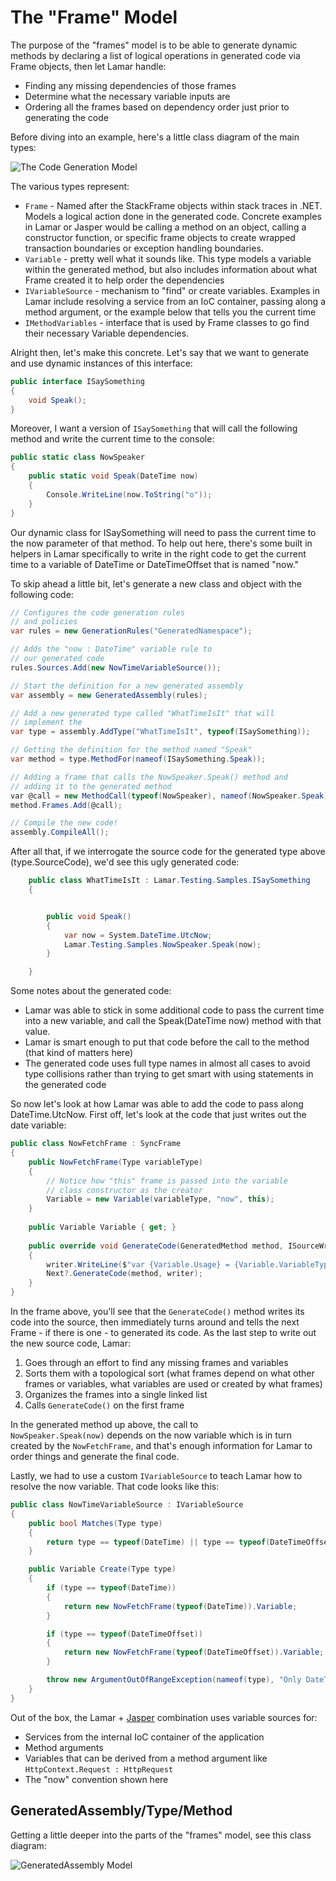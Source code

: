 # The "Frame" Model

The purpose of the "frames" model is to be able to generate dynamic methods by declaring a list of logical operations in generated code via Frame objects, then let Lamar handle:

* Finding any missing dependencies of those frames
* Determine what the necessary variable inputs are
* Ordering all the frames based on dependency order just prior to generating the code

Before diving into an example, here's a little class diagram of the main types:

![The Code Generation Model](/images/LamarCodeGenClassDiagram.png)

The various types represent:

* `Frame` - Named after the StackFrame objects within stack traces in .NET. Models a logical action done in the generated code. Concrete examples in Lamar or Jasper would be calling a method on an object, calling a constructor function, or specific frame objects to create wrapped transaction boundaries or exception handling boundaries.
* `Variable` - pretty well what it sounds like. This type models a variable within the generated method, but also includes information about what Frame created it to help order the dependencies
* `IVariableSource` - mechanism to "find" or create variables. Examples in Lamar include resolving a service from an IoC container, passing along a method argument, or the example below that tells you the current time
* `IMethodVariables` - interface that is used by Frame classes to go find their necessary Variable dependencies.

Alright then, let's make this concrete. Let's say that we want to generate and use dynamic instances of this interface:

```cs
public interface ISaySomething
{
    void Speak();
}
```

Moreover, I want a version of `ISaySomething` that will call the following method and write the current time to the console:

```cs
public static class NowSpeaker
{
    public static void Speak(DateTime now)
    {
        Console.WriteLine(now.ToString("o"));
    }
}
```

Our dynamic class for ISaySomething will need to pass the current time to the now parameter of that method. To help out here, there's some built in helpers in Lamar specifically to write in the right code to get the current time to a variable of DateTime or DateTimeOffset that is named "now."

To skip ahead a little bit, let's generate a new class and object with the following code:

```cs
// Configures the code generation rules
// and policies
var rules = new GenerationRules("GeneratedNamespace");

// Adds the "now : DateTime" variable rule to 
// our generated code
rules.Sources.Add(new NowTimeVariableSource());

// Start the definition for a new generated assembly
var assembly = new GeneratedAssembly(rules);

// Add a new generated type called "WhatTimeIsIt" that will
// implement the 
var type = assembly.AddType("WhatTimeIsIt", typeof(ISaySomething));

// Getting the definition for the method named "Speak"
var method = type.MethodFor(nameof(ISaySomething.Speak));

// Adding a frame that calls the NowSpeaker.Speak() method and
// adding it to the generated method
var @call = new MethodCall(typeof(NowSpeaker), nameof(NowSpeaker.Speak));
method.Frames.Add(@call);

// Compile the new code!
assembly.CompileAll();
```

After all that, if we interrogate the source code for the generated type above (type.SourceCode), we'd see this ugly generated code:

```csharp
    public class WhatTimeIsIt : Lamar.Testing.Samples.ISaySomething
    {


        public void Speak()
        {
            var now = System.DateTime.UtcNow;
            Lamar.Testing.Samples.NowSpeaker.Speak(now);
        }

    }
```

Some notes about the generated code:

* Lamar was able to stick in some additional code to pass the current time into a new variable, and call the Speak(DateTime now) method with that value.
* Lamar is smart enough to put that code before the call to the method (that kind of matters here)
* The generated code uses full type names in almost all cases to avoid type collisions rather than trying to get smart with using statements in the generated code

So now let's look at how Lamar was able to add the code to pass along DateTime.UtcNow. First off, let's look at the code that just writes out the date variable:

```cs
public class NowFetchFrame : SyncFrame
{
    public NowFetchFrame(Type variableType)
    {
        // Notice how "this" frame is passed into the variable
        // class constructor as the creator
        Variable = new Variable(variableType, "now", this);
    }
    
    public Variable Variable { get; }
    
    public override void GenerateCode(GeneratedMethod method, ISourceWriter writer)
    {
        writer.WriteLine($"var {Variable.Usage} = {Variable.VariableType.FullName}.{nameof(DateTime.UtcNow)};");
        Next?.GenerateCode(method, writer);
    }
}
```

In the frame above, you'll see that the `GenerateCode()` method writes its code into the source, then immediately turns around and tells the next Frame - if there is one - to generated its code. As the last step to write out the new source code, Lamar:

1. Goes through an effort to find any missing frames and variables
2. Sorts them with a topological sort (what frames depend on what other frames or variables, what variables are used or created by what frames)
3. Organizes the frames into a single linked list
4. Calls `GenerateCode()` on the first frame

In the generated method up above, the call to `NowSpeaker.Speak(now)` depends on the now variable which is in turn created by the `NowFetchFrame`, and that's enough information for Lamar to order things and generate the final code.

Lastly, we had to use a custom `IVariableSource` to teach Lamar how to resolve the now variable. That code looks like this:

```cs
public class NowTimeVariableSource : IVariableSource
{
    public bool Matches(Type type)
    {
        return type == typeof(DateTime) || type == typeof(DateTimeOffset);
    }

    public Variable Create(Type type)
    {
        if (type == typeof(DateTime))
        {
            return new NowFetchFrame(typeof(DateTime)).Variable;
        }

        if (type == typeof(DateTimeOffset))
        {
            return new NowFetchFrame(typeof(DateTimeOffset)).Variable;
        }

        throw new ArgumentOutOfRangeException(nameof(type), "Only DateTime and DateTimeOffset are supported");
    }
}
```

Out of the box, the Lamar + [Jasper](https://jasperfx.github.io) combination uses variable sources for:

* Services from the internal IoC container of the application
* Method arguments
* Variables that can be derived from a method argument like `HttpContext.Request : HttpRequest`
* The "now" convention shown here

## GeneratedAssembly/Type/Method

Getting a little deeper into the parts of the "frames" model, see this class diagram:

![GeneratedAssembly Model](/images/GeneratedAssemblyModel.png)

